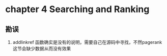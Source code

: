 # chapter 4 Searching and Ranking 

## 勘误
1. addlinkref 函数确实是没有的说明，需要自己在源码中寻找，不然pagerank这节会缺少数据从而没有效果  
